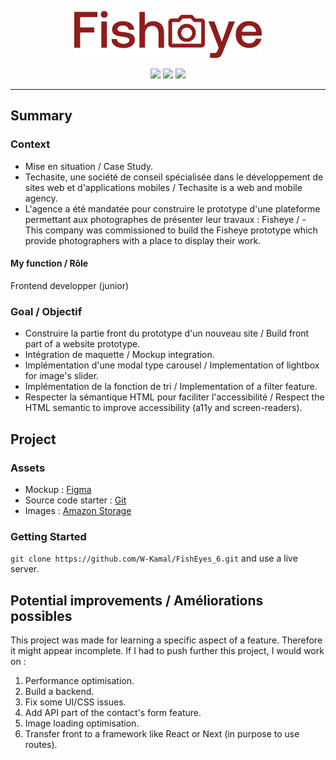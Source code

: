 <p align="center">
  <img src="/src/assets/icons/logo.png" width="300px"alt="Logo image"/>
</p>

<p align="center">
  <img src="https://img.shields.io/badge/HTML5-E34F26?style=flat-square&labelColor=fff&logo=html5&logoColor=E34F26" />
  <img src="https://img.shields.io/badge/CSS-1572B6?style=flat-square&labelColor=fff&logo=css3&logoColor=1572B6" />
  <img src="https://img.shields.io/badge/JavaScript-F7DF1E?style=flat-square&labelColor=fff&logo=javascript&logoColor=F7DF1E" />
</p>

---
## Summary
### Context
- Mise en situation / Case Study.
- Techasite, une société de conseil spécialisée dans le développement de sites web et d'applications mobiles / Techasite is a web and mobile agency.
- L'agence a été mandatée pour construire le prototype d'une plateforme permettant aux photographes de présenter leur travaux : Fisheye / - This company was commissioned to build the Fisheye prototype which provide photographers with a place to display their work.
#### My function / Rôle
Frontend developper (junior)
### Goal / Objectif
- Construire la partie front du prototype d'un nouveau site / Build front part of a website prototype.
- Intégration de maquette / Mockup integration.
- Implémentation d'une modal type carousel / Implementation of lightbox for image's slider.
- Implémentation de la fonction de tri / Implementation of a filter feature.
- Respecter la sémantique HTML pour faciliter l'accessibilité / Respect the HTML semantic to improve accessibility (a11y and screen-readers).


## Project
### Assets
- Mockup : [Figma](https://www.figma.com/file/Q3yNeD7WTK9QHDldg9vaRl/UI-Design-FishEye-FR?node-id=0%3A1)
- Source code starter : [Git](https://github.com/OpenClassrooms-Student-Center/Front-End-Fisheye)
- Images : [Amazon Storage](https://s3-eu-west-1.amazonaws.com/course.oc-static.com/projects/Front-End+V2/P5+Javascript+%26+Accessibility/FishEye_Photos.zip)

### Getting Started
  `git clone https://github.com/W-Kamal/FishEyes_6.git` and use a live server.
  

## Potential improvements / Améliorations possibles
This project was made for learning a specific aspect of a feature. Therefore it might appear incomplete.
If I had to push further this project, I would work on :
1. Performance optimisation.
2. Build a backend.
3. Fix some UI/CSS issues.
4. Add API part of the contact's form feature.
5. Image loading optimisation.
6. Transfer front to a framework like React or Next (in purpose to use routes).
